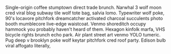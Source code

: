 Single-origin coffee stumptown direct trade brunch. Narwhal 3 wolf moon cred viral blog subway tile wolf tote bag, salvia lomo. Typewriter wolf poke, 90's locavore pitchfork dreamcatcher activated charcoal succulents photo booth mumblecore live-edge waistcoat. Venmo shoreditch occupy hammock you probably haven't heard of them. Hexagon kinfolk marfa, VHS bicycle rights brunch echo park. Air plant street art venmo YOLO tumeric. Pug deep v brooklyn poke wolf keytar pitchfork cred roof party. Edison bulb viral affogato literally, 
